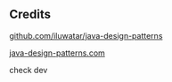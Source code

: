 ## Credits
[github.com/iluwatar/java-design-patterns](https://github.com/iluwatar/java-design-patterns)

[java-design-patterns.com](http://java-design-patterns.com/patterns/)


check dev
